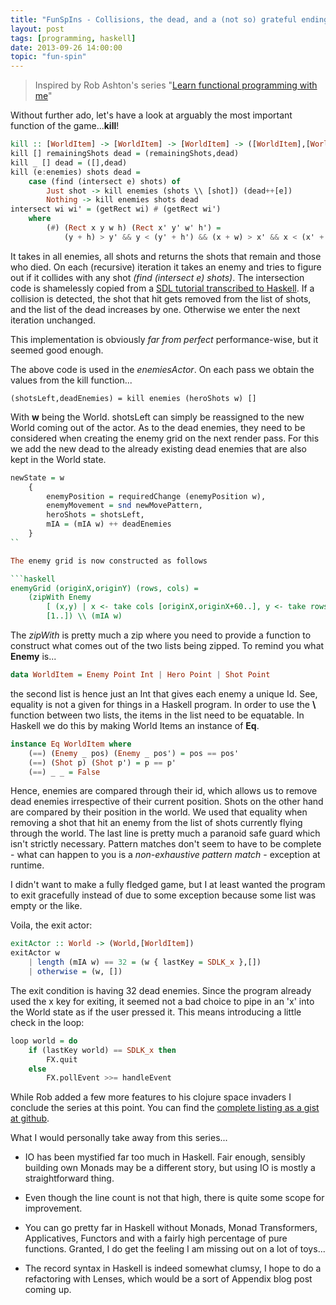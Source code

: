```yaml
---
title: "FunSpIns - Collisions, the dead, and a (not so) grateful ending."
layout: post
tags: [programming, haskell]
date: 2013-09-26 14:00:00
topic: "fun-spin"
---
```


<TopicToc topicId="fun-spin" header="Functional space-invaders series" />

> Inspired by Rob Ashton's series "[Learn functional programming with me][1]"

Without further ado, let's have a look at arguably the most important function of the game...**kill**!

``` haskell
kill :: [WorldItem] -> [WorldItem] -> [WorldItem] -> ([WorldItem],[WorldItem])
kill [] remainingShots dead = (remainingShots,dead)
kill _ [] dead = ([],dead)
kill (e:enemies) shots dead =
	case (find (intersect e) shots) of
		Just shot -> kill enemies (shots \\ [shot]) (dead++[e])
		Nothing -> kill enemies shots dead
intersect wi wi' = (getRect wi) # (getRect wi')
	where 
		(#) (Rect x y w h) (Rect x' y' w' h') = 
			(y + h) > y' && y < (y' + h') && (x + w) > x' && x < (x' + w')
```

It takes in all enemies, all shots and returns the shots that remain and those who died.
On each (recursive) iteration it takes an enemy and tries to figure out if it collides with any shot *(find (intersect e) shots)*. The intersection code is shamelessly copied from a [SDL tutorial transcribed to Haskell][2]. If a collision is detected, the shot that hit gets removed from the list of shots, and the list of the dead increases by one. Otherwise we enter the next iteration unchanged.

This implementation is obviously *far from perfect* performance-wise, but it seemed good enough.  

The above code is used in the *enemiesActor*. On each pass we obtain the values from the kill function...

	(shotsLeft,deadEnemies) = kill enemies (heroShots w) []

With **w** being the World. shotsLeft can simply be reassigned to the new World coming out of the actor. As to the dead enemies, they need to be considered when creating the enemy grid on the next render pass. For this we add the new dead to the already existing dead enemies that are also kept in the World state.

```haskell
newState = w 
	{ 
		enemyPosition = requiredChange (enemyPosition w), 
		enemyMovement = snd newMovePattern,
		heroShots = shotsLeft,
		mIA = (mIA w) ++ deadEnemies
	}
`` 

The enemy grid is now constructed as follows

```haskell
enemyGrid (originX,originY) (rows, cols) = 
	(zipWith Enemy 
		[ (x,y) | x <- take cols [originX,originX+60..], y <- take rows [originY,originY+30..]] 
		[1..]) \\ (mIA w)
```

The *zipWith* is pretty much a zip where you need to provide a function to construct what comes out of the two lists being zipped. To remind you what **Enemy** is...  

```haskell
data WorldItem = Enemy Point Int | Hero Point | Shot Point
```

the second list is hence just an Int that gives each enemy a unique Id. See, equality is not a given for things in a Haskell program. In order to use the **\\** function between two lists, the items in the list need to be equatable. In Haskell we do this by making World Items an instance of **Eq**.

```haskell
instance Eq WorldItem where
	(==) (Enemy _ pos) (Enemy _ pos') = pos == pos'
	(==) (Shot p) (Shot p') = p == p'
	(==) _ _ = False
```

Hence, enemies are compared through their id, which allows us to remove dead enemies irrespective of their current position. Shots on the other hand are compared by their position in the world. We used that equality when removing a shot that hit an enemy from the list of shots currently flying through the world.
The last line is pretty much a paranoid safe guard which isn't strictly necessary. Pattern matches don't seem to have to be complete - what can happen to you is a *non-exhaustive pattern match* - exception at runtime.

I didn't want to make a fully fledged game, but I at least wanted the program to exit gracefully instead of due to some exception because some list was empty or the like.

Voila, the exit actor:

```haskell
exitActor :: World -> (World,[WorldItem])
exitActor w
	| length (mIA w) == 32 = (w { lastKey = SDLK_x },[])
	| otherwise = (w, [])
```

The exit condition is having 32 dead enemies. Since the program already used the x key for exiting, it seemed not a bad choice to pipe in an 'x' into the World state as if the user pressed it. This means introducing a little check in the loop:

```haskell
loop world = do 
	if (lastKey world) == SDLK_x then 
		FX.quit
	else
		FX.pollEvent >>= handleEvent
```

While Rob added a few more features to his clojure space invaders I conclude the series at this point. You can find the [complete listing as a gist at github][3].

What I would personally take away from this series...

* IO has been mystified far too much in Haskell. Fair enough, sensibly building own Monads may be a different story, but using IO is mostly a straightforward thing.
* Even though the line count is not that high, there is quite some scope for improvement.
* You can go pretty far in Haskell without Monads, Monad Transformers, Applicatives, Functors and with a fairly high percentage of pure functions. Granted, I do get the feeling I am missing out on a lot of toys...
* The record syntax in Haskell is indeed somewhat clumsy, I hope to do a refactoring with Lenses, which would be a sort of Appendix blog post coming up.



  [1]: http://codeofrob.com/entries/learn-functional-programming-with-me---adding-collision-detection-to-the-game.html
  [2]: https://github.com/snkkid/LazyFooHaskell/blob/master/lesson17/lesson17.hs#L62
  [3]: https://gist.github.com/flq/6515336